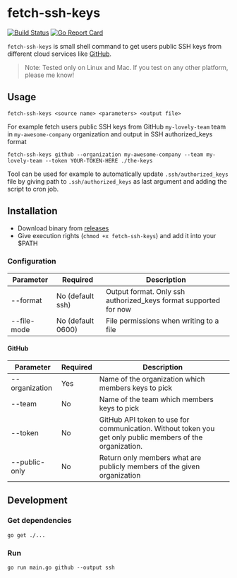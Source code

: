 # fetch-ssh-keys

[![Build Status](https://travis-ci.org/ernoaapa/fetch-ssh-keys.svg?branch=master)](https://travis-ci.org/ernoaapa/fetch-ssh-keys)
[![Go Report Card](https://goreportcard.com/badge/github.com/ernoaapa/fetch-ssh-keys)](https://goreportcard.com/report/github.com/ernoaapa/fetch-ssh-keys)

`fetch-ssh-keys` is small shell command to get users public SSH keys from different cloud services like [GitHub](https://github.com).

> Note: Tested only on Linux and Mac. If you test on any other platform, please me know!

## Usage
```shell
fetch-ssh-keys <source name> <parameters> <output file>
```

For example fetch users public SSH keys from GitHub `my-lovely-team` team in `my-awesome-company` organization and output in SSH authorized_keys format
```shell
fetch-ssh-keys github --organization my-awesome-company --team my-lovely-team --token YOUR-TOKEN-HERE ./the-keys
```

Tool can be used for example to automatically update `.ssh/authorized_keys` file by giving path to `.ssh/authorized_keys` as last argument and adding the script to cron job.

## Installation
- Download binary from [releases](https://github.com/ernoaapa/fetch-ssh-keys/releases)
- Give execution rights (`chmod +x fetch-ssh-keys`) and add it into your $PATH

### Configuration
| Parameter      | Required          | Description                                                                                               |
|----------------|-------------------|-----------------------------------------------------------------------------------------------------------|
| --format       | No (default ssh)  | Output format. Only ssh authorized_keys format supported for now                                          |
| --file-mode    | No (default 0600) | File permissions when writing to a file                                                                   |

#### GitHub
| Parameter      | Required | Description                                                                                               |
|----------------|----------|-----------------------------------------------------------------------------------------------------------|
| --organization | Yes      | Name of the organization which members keys to pick                                                       |
| --team         | No       | Name of the team which members keys to pick                                                               |
| --token        | No       | GitHub API token to use for communication. Without token you get only public members of the organization. |
| --public-only  | No       | Return only members what are publicly members of the given organization                                   |

## Development
### Get dependencies
```shell
go get ./...
```

### Run
```shell
go run main.go github --output ssh
```
